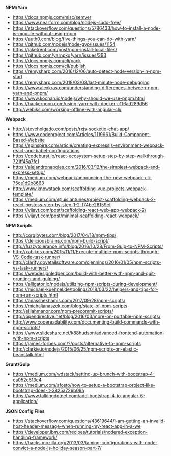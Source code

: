 **NPM/Yarn**
* https://docs.npmjs.com/misc/semver
* https://www.nearform.com/blog/nodejs-sudo-free/
* https://stackoverflow.com/questions/5786433/how-to-install-a-node-js-module-without-using-npm
* https://auth0.com/blog/five-things-you-can-do-with-yarn/
* https://github.com/nodejs/node-gyp/issues/1154
* https://jaketrent.com/post/npm-install-local-files/
* https://github.com/yarnpkg/yarn/issues/393
* https://docs.npmjs.com/cli/pack
* https://docs.npmjs.com/cli/publish
* https://remysharp.com/2016/12/06/auto-detect-node-version-in-npm-start
* https://remysharp.com/2018/03/03/last-minute-node-debugging
* https://www.alexkras.com/understanding-differences-between-npm-yarn-and-pnpm/
* https://www.kochan.io/nodejs/why-should-we-use-pnpm.html
* https://hackernoon.com/using-yarn-with-docker-c116ad289d56
* http://webiks.com/working-offline-with-angular-cli/

**Webpack**

* http://steveholgado.com/posts/rxjs-socketio-chat-app/
* https://www.codeproject.com/Articles/1119961/Build-Component-Based-Website
* https://spinspire.com/article/creating-expressjs-environment-webpack-react-and-babel-configurations
* https://codeburst.io/react-ecosystem-setup-step-by-step-walkthrough-721ff45a7fc1
* https://alejandronapoles.com/2016/03/12/the-simplest-webpack-and-express-setup/
* https://medium.com/webpack/announcing-the-new-webpack-cli-75ce1d9b8663
* http://www.knowstack.com/scaffolding-vue-projects-webpack-template/
* https://medium.com/@luis.antunes/project-scaffolding-webpack-2-react-postcss-step-by-step-1-2-f74be26159ef
* https://vijayt.com/post/scaffolding-react-web-app-webpack-2/
* https://vijayt.com/post/minimal-scaffolding-react-webpack/

**NPM Scripts**

* http://corgibytes.com/blog/2017/04/18/npm-tips/
* https://deliciousbrains.com/npm-build-script/
* http://fuzzytolerance.info/blog/2016/10/28/From-Gulp-to-NPM-Scripts/
* http://xabikos.com/2015/11/11/Execute-multiple-npm-scripts-through-VS-Code-task-runner/
* http://clarify.dovetailsoftware.com/cjennings/2016/01/05/npm-scripts-vs-task-runners/
* https://webdesignledger.com/build-with-better-with-npm-and-quit-grunting-and-gulping/
* https://alligator.io/nodejs/utilizing-npm-scripts-during-development/
* https://michael-kuehnel.de/tooling/2018/03/22/helpers-and-tips-for-npm-run-scripts.html
* https://anasshekhamis.com/2017/09/28/npm-scripts/
* https://michaljanaszek.com/blog/state-of-npm-scripts
* http://elijahmanor.com/npm-precommit-scripts/
* http://opendirective.net/blog/2016/03/more-on-portable-npm-scripts/
* http://www.codereadability.com/documenting-build-commands-with-npm-scripts/
* https://www.slideshare.net/k88hudson/advanced-frontend-automation-with-npm-scripts
* https://james-forbes.com/?/posts/alternative-to-npm-scripts
* http://clarkie.io/nodejs/2015/06/25/npm-scripts-on-elastic-beanstalk.html

**Grunt/Gulp**
* https://medium.com/wdstack/setting-up-brunch-with-bootstrap-4-ca052e513e4
* https://medium.com/afosto/how-to-setup-a-bootstrap-project-like-bootstrap-does-it-3825a726b09a
* https://www.talkingdotnet.com/add-bootstrap-4-to-angular-6-application/

**JSON Config Files**
* https://stackoverflow.com/questions/43619644/i-am-getting-an-invalid-host-header-message-when-running-my-react-app-in-a-we
* https://developer.ibm.com/recipes/tutorials/nodered-exception-handling-framework/
* https://hacks.mozilla.org/2013/03/taming-configurations-with-node-convict-a-node-js-holiday-season-part-7/